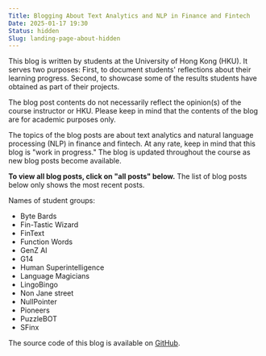 ```yaml
---
Title: Blogging About Text Analytics and NLP in Finance and Fintech
Date: 2025-01-17 19:30
Status: hidden
Slug: landing-page-about-hidden
---
```


This blog is written by students at the University of Hong Kong
(HKU). It serves two purposes: First, to document students'
reflections about their learning progress. Second, to showcase some of
the results students have obtained as part of their projects.

The blog post contents do not necessarily reflect the opinion(s) of
the course instructor or HKU. Please keep in mind that the contents of
the blog are for academic purposes only.

The topics of the blog posts are about text analytics and natural
language processing (NLP) in finance and fintech. At any rate, keep in
mind that this blog is "work in progress." The blog is updated
throughout the course as new blog posts become available.

**To view all blog posts, click on "all posts" below.** The list of
blog posts below only shows the most recent posts.

Names of student groups:

  * Byte Bards
  * Fin-Tastic Wizard
  * FinText
  * Function Words
  * GenZ AI
  * G14
  * Human Superintelligence
  * Language Magicians
  * LingoBingo
  * Non Jane street
  * NullPointer
  * Pioneers
  * PuzzleBOT
  * SFinx

The source code of this blog is available on
[GitHub](https://github.com/buehlmaier/MFIN7036-student-blog-2025-01).
